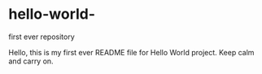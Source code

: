 # hello-world-
first ever repository 

Hello, this is my first ever README file for Hello World project. Keep calm and carry on. 
